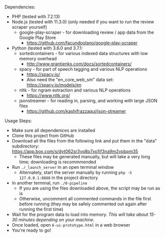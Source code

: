 ###

Dependencies:
  - PHP (tested with 7.2.13)
  - Node.js (tested with 11.3.0) (only needed if you want to run the review scraper yourself)
    * google-play-scraper - for downloading review / app data from the Google Play Store
      * https://github.com/facundoolano/google-play-scraper
  - Python (tested with 3.6.0 and 3.7.1:
    * sortedcontainers    - for various indexed data structures with low memory overhead
      * http://www.grantjenks.com/docs/sortedcontainers/
    * spacy               - for part of speech tagging and various NLP operations
      * https://spacy.io/
      * Also need the "en_core_web_sm" data set: https://spacy.io/models/en
    * nltk                - for ngram extraction and various NLP operations
      * https://www.nltk.org/
    * jsonstreamer        - for reading in, parsing, and working with large JSON files
      * https://github.com/kashifrazzaqui/json-streamer

Usage Steps:
  - Make sure all dependenices are installed
  - Clone this project from GitHub
  - Download all the files from the following link and put them in the "data" subdirectory:
    https://app.box.com/s/dyt062sr3yq8p7xp1if3na9m2vpbpm35
    * These files may be generated manually, but will take a very long time; downloading is recommmended
  - Run `./_launch_server` in an open terminal window
    - Alternately, start the server manually by running `php -S 127.0.0.1:8888` in the project directory
  - In another terminal, run `./0-pipeline`
    * If you are using the files downloaded above, the script may be run as is
    * Otherwise, uncomment all commented commands in the file first before running (they may be safely commented out again after running the first time)
  - Wait for the program data to load into memory. *This will take about 15-30 minutes depending on your machine.*
  - Once loaded, open `6-ui-prototype.html` in a web browser
  - You're ready to go!
